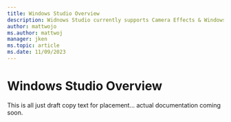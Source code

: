 ```yaml
---
title: Windows Studio Overview
description: Widnows Studio currently supports Camera Effects & Windows Camera to leverage NPU silicon to deliver AI models, use standardized control interaces to integrate APIs in your app with the OS and your device hardware, apply AI effects consistently across surfaces.
author: mattwojo 
ms.author: mattwoj 
manager: jken
ms.topic: article
ms.date: 11/09/2023
---
```


# Windows Studio Overview

This is all just draft copy text for placement... actual documentation coming soon.